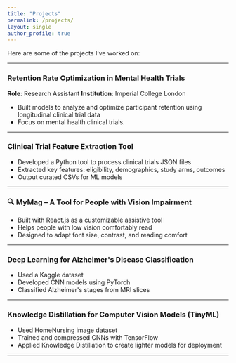 ```yaml
---
title: "Projects"
permalink: /projects/
layout: single
author_profile: true
---
```


Here are some of the projects I’ve worked on:

---

###  Retention Rate Optimization in Mental Health Trials  
**Role**: Research Assistant 
**Institution**: Imperial College London  
- Built models to analyze and optimize participant retention using longitudinal clinical trial data  
- Focus on mental health clinical trials.

---

###  Clinical Trial Feature Extraction Tool  
- Developed a Python tool to process clinical trials JSON files  
- Extracted key features: eligibility, demographics, study arms, outcomes  
- Output curated CSVs for ML models  

---

### 🔍 MyMag – A Tool for People with Vision Impairment  
- Built with React.js as a customizable assistive tool  
- Helps people with low vision comfortably read  
- Designed to adapt font size, contrast, and reading comfort

---

###  Deep Learning for Alzheimer's Disease Classification  
- Used a Kaggle dataset  
- Developed CNN models using PyTorch  
- Classified Alzheimer's stages from MRI slices

---

###  Knowledge Distillation for Computer Vision Models (TinyML)  
- Used HomeNursing image dataset  
- Trained and compressed CNNs with TensorFlow  
- Applied Knowledge Distillation to create lighter models for deployment

---


